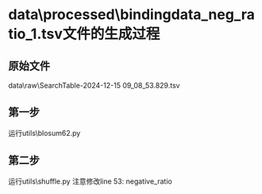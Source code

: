 # data\processed\bindingdata_neg_ratio_1.tsv文件的生成过程
## 原始文件
data\raw\SearchTable-2024-12-15 09_08_53.829.tsv
## 第一步
运行utils\blosum62.py
## 第二步
运行utils\shuffle.py
注意修改line 53: negative_ratio